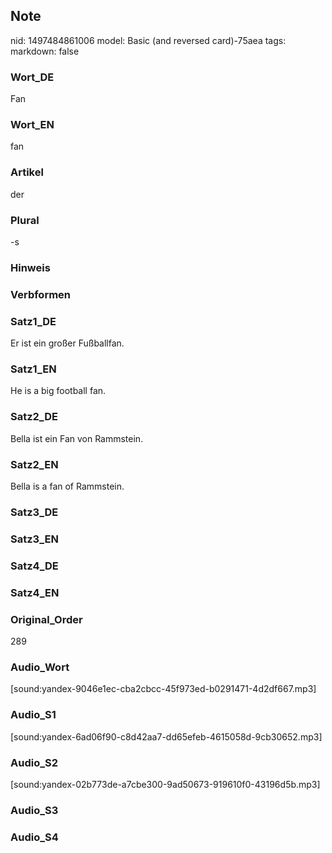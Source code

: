 ## Note
nid: 1497484861006
model: Basic (and reversed card)-75aea
tags: 
markdown: false

### Wort_DE
Fan

### Wort_EN
fan

### Artikel
der

### Plural
-s

### Hinweis


### Verbformen


### Satz1_DE
Er ist ein großer Fußballfan.

### Satz1_EN
He is a big football fan.

### Satz2_DE
Bella ist ein Fan von Rammstein.

### Satz2_EN
Bella is a fan of Rammstein.

### Satz3_DE


### Satz3_EN


### Satz4_DE


### Satz4_EN


### Original_Order
289

### Audio_Wort
[sound:yandex-9046e1ec-cba2cbcc-45f973ed-b0291471-4d2df667.mp3]

### Audio_S1
[sound:yandex-6ad06f90-c8d42aa7-dd65efeb-4615058d-9cb30652.mp3]

### Audio_S2
[sound:yandex-02b773de-a7cbe300-9ad50673-919610f0-43196d5b.mp3]

### Audio_S3


### Audio_S4

